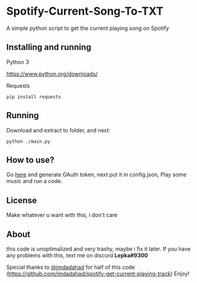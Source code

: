 # Spotify-Current-Song-To-TXT 

A simple python script to get the current playing song on Spotify

## Installing and running

Python 3

https://www.python.org/downloads/

Requests
```
pip install requests
```


## Running

Download and extract to folder, and next:
```
python ./main.py
```

## How to use?
Go [here](https://developer.spotify.com/console/get-users-currently-playing-track/) and generate OAuth token, next put it in config.json, Play some music and run a code.


## License
Make whatever u want with this, i don't care

## About
this code is unoptimalized and very trashy, maybe i fix it later. If you have any problems with this, text me on discord **Lepka#9300** 

Special thanks to [@imdadahad](https://github.com/imdadahad/) for half of this code (https://github.com/imdadahad/spotify-get-current-playing-track)
Enjoy!

